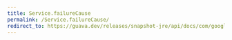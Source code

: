 ```yaml
---
title: Service.failureCause
permalink: /Service.failureCause/
redirect_to: https://guava.dev/releases/snapshot-jre/api/docs/com/google/common/util/concurrent/Service.html#failureCause--
---
```

